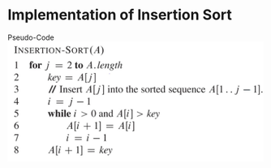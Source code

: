 # Implementation of Insertion Sort

Pseudo-Code
![alt text](https://github.com/rathiaditya/Introduction-To-Algorithms/blob/master/Sorting/Insertion%20Sort/SharedScreenshot.jpg?raw=true)

